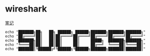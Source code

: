 # wireshark

[笔记](https://blog.csdn.net/jasonzeng/article/details/60581109)





    echo "███████╗██╗   ██╗ ██████╗ ██████╗███████╗███████╗███████╗"
    echo "██╔════╝██║   ██║██╔════╝██╔════╝██╔════╝██╔════╝██╔════╝"
    echo "███████╗██║   ██║██║     ██║     █████╗  ███████╗███████╗"
    echo "╚════██║██║   ██║██║     ██║     ██╔══╝  ╚════██║╚════██║"
    echo "███████║╚██████╔╝╚██████╗╚██████╗███████╗███████║███████║"
    



